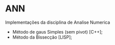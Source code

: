 # ANN

Implementações da disciplina de Analise Numerica

* Método de gaus Simples (sem pivot) [C++];
* Método da Bissecção [LISP];